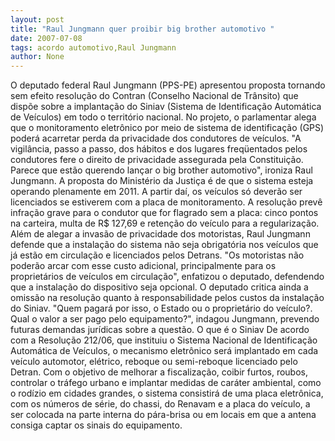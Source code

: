 ```yaml
---
layout: post
title: "Raul Jungmann quer proibir big brother automotivo "
date: 2007-07-08
tags: acordo automotivo,Raul Jungmann
author: None
---
```

O deputado federal Raul Jungmann (PPS-PE) apresentou proposta tornando sem efeito resolu&ccedil;&atilde;o do Contran (Conselho Nacional de Tr&acirc;nsito) que disp&otilde;e sobre a implanta&ccedil;&atilde;o do Siniav (Sistema de Identifica&ccedil;&atilde;o Autom&aacute;tica de Ve&iacute;culos) em todo o territ&oacute;rio nacional.
No projeto, o parlamentar alega que o monitoramento eletr&ocirc;nico por meio de sistema de identifica&ccedil;&atilde;o (GPS) poder&aacute; acarretar perda da privacidade dos condutores de ve&iacute;culos. &quot;A vigil&acirc;ncia, passo a passo, dos h&aacute;bitos e dos lugares freq&uuml;entados pelos condutores fere o direito de privacidade assegurada pela Constitui&ccedil;&atilde;o. Parece que est&atilde;o querendo lan&ccedil;ar o big brother automotivo&quot;, ironiza Raul Jungmann. 
A proposta do Minist&eacute;rio da Justi&ccedil;a &eacute; de que o sistema esteja operando plenamente em 2011. A partir da&iacute;, os ve&iacute;culos s&oacute; dever&atilde;o ser licenciados se estiverem com a placa de monitoramento. 
A resolu&ccedil;&atilde;o prev&ecirc; infra&ccedil;&atilde;o grave para o condutor que for flagrado sem a placa: cinco pontos na carteira, multa de R$ 127,69 e reten&ccedil;&atilde;o do ve&iacute;culo para a regulariza&ccedil;&atilde;o. 
Al&eacute;m de alegar a invas&atilde;o de privacidade dos motoristas, Raul Jungmann defende que a instala&ccedil;&atilde;o do sistema n&atilde;o seja obrigat&oacute;ria nos ve&iacute;culos que j&aacute; est&atilde;o em circula&ccedil;&atilde;o e licenciados pelos Detrans. &quot;Os motoristas n&atilde;o poder&atilde;o arcar com esse custo adicional, principalmente para os propriet&aacute;rios de ve&iacute;culos em circula&ccedil;&atilde;o&quot;, enfatizou o deputado, defendendo que a instala&ccedil;&atilde;o do dispositivo seja opcional. 
O deputado critica ainda a omiss&atilde;o na resolu&ccedil;&atilde;o quanto &agrave; responsabilidade pelos custos da instala&ccedil;&atilde;o do Siniav. &quot;Quem pagar&aacute; por isso, o Estado ou o propriet&aacute;rio do ve&iacute;culo?. Qual o valor a ser pago pelo equipamento?&quot;, indagou Jungmann, prevendo futuras demandas jur&iacute;dicas sobre a quest&atilde;o. 
O que &eacute; o Siniav 
De acordo com a Resolu&ccedil;&atilde;o 212/06, que instituiu o Sistema Nacional de Identifica&ccedil;&atilde;o Autom&aacute;tica de Ve&iacute;culos, o mecanismo eletr&ocirc;nico ser&aacute; implantado em cada ve&iacute;culo automotor, el&eacute;trico, reboque ou semi-reboque licenciado pelo Detran. 
Com o objetivo de melhorar a fiscaliza&ccedil;&atilde;o, coibir furtos, roubos, controlar o tr&aacute;fego urbano e implantar medidas de car&aacute;ter ambiental, como o rod&iacute;zio em cidades grandes, o sistema consistir&aacute; de uma placa eletr&ocirc;nica, com os n&uacute;meros de s&eacute;rie, do chassi, do Renavam e a placa do ve&iacute;culo, a ser colocada na parte interna do p&aacute;ra-brisa ou em locais em que a antena consiga captar os sinais do equipamento.
&nbsp; 